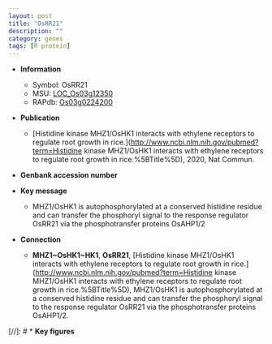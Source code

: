 ```yaml
---
layout: post
title: "OsRR21"
description: ""
category: genes
tags: [R protein]
---
```


* **Information**  
    + Symbol: OsRR21  
    + MSU: [LOC_Os03g12350](http://rice.uga.edu/cgi-bin/ORF_infopage.cgi?orf=LOC_Os03g12350)  
    + RAPdb: [Os03g0224200](https://rapdb.dna.affrc.go.jp/locus/?name=Os03g0224200)  

* **Publication**  
    + [Histidine kinase MHZ1/OsHK1 interacts with ethylene receptors to regulate root growth in rice.](http://www.ncbi.nlm.nih.gov/pubmed?term=Histidine kinase MHZ1/OsHK1 interacts with ethylene receptors to regulate root growth in rice.%5BTitle%5D), 2020, Nat Commun.

* **Genbank accession number**  

* **Key message**  
    + MHZ1/OsHK1 is autophosphorylated at a conserved histidine residue and can transfer the phosphoryl signal to the response regulator OsRR21 via the phosphotransfer proteins OsAHP1/2

* **Connection**  
    + __MHZ1~OsHK1~HK1__, __OsRR21__, [Histidine kinase MHZ1/OsHK1 interacts with ethylene receptors to regulate root growth in rice.](http://www.ncbi.nlm.nih.gov/pubmed?term=Histidine kinase MHZ1/OsHK1 interacts with ethylene receptors to regulate root growth in rice.%5BTitle%5D), MHZ1/OsHK1 is autophosphorylated at a conserved histidine residue and can transfer the phosphoryl signal to the response regulator OsRR21 via the phosphotransfer proteins OsAHP1/2.

[//]: # * **Key figures**  


